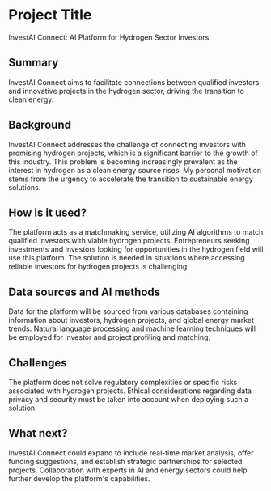 # Project Title

InvestAI Connect: AI Platform for Hydrogen Sector Investors

## Summary

InvestAI Connect aims to facilitate connections between qualified investors and innovative projects in the hydrogen sector, driving the transition to clean energy.

## Background

InvestAI Connect addresses the challenge of connecting investors with promising hydrogen projects, which is a significant barrier to the growth of this industry. This problem is becoming increasingly prevalent as the interest in hydrogen as a clean energy source rises. My personal motivation stems from the urgency to accelerate the transition to sustainable energy solutions.

## How is it used?

The platform acts as a matchmaking service, utilizing AI algorithms to match qualified investors with viable hydrogen projects. Entrepreneurs seeking investments and investors looking for opportunities in the hydrogen field will use this platform. The solution is needed in situations where accessing reliable investors for hydrogen projects is challenging.

## Data sources and AI methods

Data for the platform will be sourced from various databases containing information about investors, hydrogen projects, and global energy market trends. Natural language processing and machine learning techniques will be employed for investor and project profiling and matching.

## Challenges

The platform does not solve regulatory complexities or specific risks associated with hydrogen projects. Ethical considerations regarding data privacy and security must be taken into account when deploying such a solution.

## What next?

InvestAI Connect could expand to include real-time market analysis, offer funding suggestions, and establish strategic partnerships for selected projects. Collaboration with experts in AI and energy sectors could help further develop the platform's capabilities.





